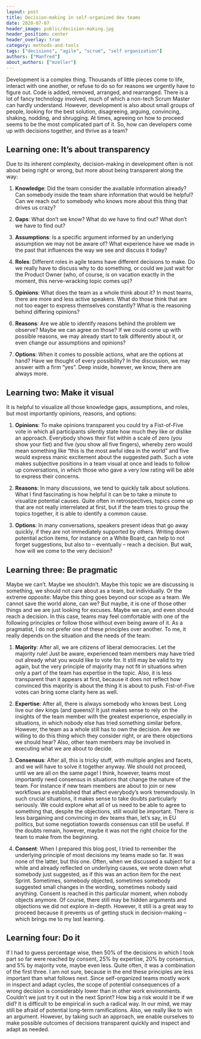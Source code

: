 ```yaml
---
layout: post
title: Decision-making in self-organized dev teams
date: 2020-07-07
header_image: public/decision-making.jpg
header_position: center
header_overlay: true
category: methods-and-tools
tags: ["decisions", "agile", "scrum", "self organization"]
authors: ["Manfred"]
about_authors: ["mzeller"]
---
```


Development is a complex thing. 
Thousands of little pieces come to life, interact with one another, or refuse to do so for reasons we urgently have to figure out.
Code is added, removed, arranged, and rearranged.
There is a lot of fancy technology involved, much of which a non-tech Scrum Master can hardly understand.
However, development is also about small groups of people, looking for the best solution, disagreeing, arguing, convincing, shaking, nodding, and shrugging.
At times, agreeing on how to proceed seems to be the most complicated part of it.
So, how can developers come up with decisions together, and thrive as a team?

## Learning one: It’s about transparency

Due to its inherent complexity, decision-making in development often is not about being right or wrong, but more about being transparent along the way:

1. **Knowledge**: Did the team consider the available information already?
Can somebody inside the team share information that would be helpful?
Can we reach out to somebody who knows more about this thing that drives us crazy?

2. **Gaps**: What don’t we know?
What do we have to find out?
What don’t we have to find out?

3. **Assumptions**: Is a specific argument informed by an underlying assumption we may not be aware of?
What experience have we made in the past that influences the way we see and discuss it today?

4. **Roles**: Different roles in agile teams have different decisions to make.
Do we really have to discuss why to do something, or could we just wait for the Product Owner (who, of course, is on vacation exactly in the moment, this nerve-wracking topic comes up)?

5. **Opinions**: What does the team as a whole think about it?
In most teams, there are more and less active speakers.
What do those think that are not too eager to express themselves constantly?
What is the reasoning behind differing opinions?

6. **Reasons**: Are we able to identify reasons behind the problem we observe?
Maybe we can agree on those?
If we could come up with possible reasons, we may already start to talk differently about it, or even change our assumptions and opinions?

7. **Options**: When it comes to possible actions, what are the options at hand?
Have we thought of every possibility?
In the discussion, we may answer with a firm “yes”.
Deep inside, however, we know, there are always more.

## Learning two: Make it visual

It is helpful to visualize all those knowledge gaps, assumptions, and roles, but most importantly opinions, reasons, and options:

1. **Opinions**: To make opinions transparent you could try a Fist-of-Five vote in which all participants silently state how much they like or dislike an approach. 
Everybody shows their fist within a scale of zero (you show your fist) and five (you show all five fingers), whereby zero would mean something like “this is the most awful idea in the world” and five would express manic excitement about the suggested path.
Such a vote makes subjective positions in a team visual at once and leads to follow up conversations, in which those who gave a very low rating will be able to express their concerns.

2. **Reasons**: In many discussions, we tend to quickly talk about solutions.
What I find fascinating is how helpful it can be to take a minute to visualize potential causes.
Quite often in retrospectives, topics come up that are not really interrelated at first, but if the team tries to group the topics together, it is able to identify a common cause.

3. **Options**: In many conversations, speakers present ideas that go away quickly, if they are not immediately supported by others.
Writing down potential action items, for instance on a White Board, can help to not forget suggestions, but also to – eventually – reach a decision. 
But wait, how will we come to the very decision?

## Learning three: Be pragmatic

Maybe we can’t.
Maybe we shouldn’t.
Maybe this topic we are discussing is something, we should not care about as a team, but individually.
Or the extreme opposite: 
Maybe this thing goes beyond our scope as a team. We cannot save the world alone, can we?
But maybe, it is one of those other things and we are just looking for excuses. 
Maybe we can, and even should reach a decision.
In this case, teams may feel comfortable with one of the following principles or follow those without even being aware of it. 
As a pragmatist, I do not prefer one of these principles over another.
To me, it really depends on the situation and the needs of the team:

1. **Majority**: After all, we are citizens of liberal democracies. 
Let the majority rule!
Just be aware, experienced team members may have tried out already what you would like to vote for. 
It still may be valid to try again, but the very principle of majority may not fit in situations when only a part of the team has expertise in the topic.
Also, it is less transparent than it appears at first, because it does not reflect how convinced this majority is about the thing it is about to push. 
Fist-of-Five votes can bring some clarity here as well.

2. **Expertise**: After all, there is always somebody who knows best.
Long live our dev kings (and queens)!
It just makes sense to rely on the insights of the team member with the greatest experience, especially in situations, in which nobody else has tried something similar before.
However, the team as a whole still has to own the decision.
Are we willing to do this thing which they consider right, or are there objections we should hear?
Also, other team members may be involved in executing what we are about to decide.

3. **Consensus**: After all, this is tricky stuff, with multiple angles and facets, and we will have to solve it together anyway.
We should not proceed, until we are all on the same page!
I think, however, teams most importantly need consensus in situations that change the nature of the team.
For instance if new team members are about to join or new workflows are established that affect everybody’s work tremendously.
In such crucial situations, it makes sense to take doubts particularly seriously.
We could explore what all of us need to be able to agree to something that, despite the objections, still would be important.
There is less bargaining and convincing in dev teams than, let’s say, in EU politics, but some negotiation towards consensus can still be useful.
If the doubts remain, however, maybe it was not the right choice for the team to make from the beginning.

4. **Consent**: When I prepared this blog post, I tried to remember the underlying principle of most decisions my teams made so far. 
It was none of the latter, but this one.
Often, when we discussed a subject for a while and already reflected on underlying causes, we wrote down what somebody just suggested, as if this was an action item for the next Sprint.
Sometimes, somebody objected, sometimes somebody suggested small changes in the wording, sometimes nobody said anything. 
Consent is reached in this particular moment, when nobody objects anymore.
Of course, there still may be hidden arguments and objections we did not explore in-depth.
However, it still is a great way to proceed because it prevents us of getting stuck in decision-making – which brings me to my last learning.

## Learning four: Do it

If I had to guess percentage wise, then 50% of the decisions in which I took part so far were reached by consent, 25% by expertise, 20% by consensus, and 5% by majority vote, maybe even less.
Quite often, it was a combination of the first three.
I am not sure, because in the end these principles are less important than what follows next. 
Since self-organized teams mostly work in inspect and adapt cycles, the scope of potential consequences of a wrong decision is considerably lower than in other work environments.
Couldn’t we just try it out in the next Sprint?
How big a risk would it be if we did?
It is difficult to be empirical in such a radical way.
In our mind, we may still be afraid of potential long-term ramifications.
Also, we really like to win an argument. 
However, by taking such an approach, we enable ourselves to make possible outcomes of decisions transparent quickly and inspect and adapt as needed.